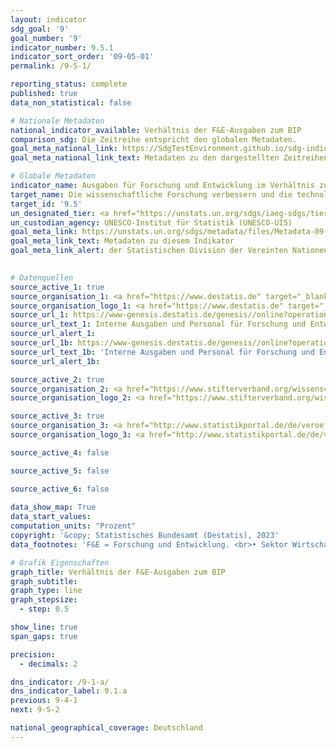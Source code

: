 ```yaml
---
layout: indicator    
sdg_goal: '9'    
goal_number: '9'    
indicator_number: 9.5.1    
indicator_sort_order: '09-05-01'    
permalink: /9-5-1/    

reporting_status: complete    
published: true    
data_non_statistical: false    

# Nationale Metadaten    
national_indicator_available: Verhältnis der F&E-Ausgaben zum BIP    
comparison_sdg: Die Zeitreihe entspricht den globalen Metadaten.    
goal_meta_national_link: https://SdgTestEnvironment.github.io/sdg-indicators/public/Meta/9.5.1.pdf
goal_meta_national_link_text: Metadaten zu den dargestellten Zeitreihen    

# Globale Metadaten    
indicator_name: Ausgaben für Forschung und Entwicklung im Verhältnis zum BIP    
target_name: Die wissenschaftliche Forschung verbessern und die technologischen Kapazitäten der Industriesektoren in allen Ländern und insbesondere in den Entwicklungsländern ausbauen und zu diesem Zweck bis 2030 unter anderem Innovationen fördern und die Anzahl der im Bereich Forschung und Entwicklung tätigen Personen je 1 Million Menschen sowie die öffentlichen und privaten Ausgaben für Forschung und Entwicklung beträchtlich erhöhen    
target_id: '9.5'    
un_designated_tier: <a href="https://unstats.un.org/sdgs/iaeg-sdgs/tier-classification/" title="Klicken Sie hier um weitere Informationen zur UN-Tier-Klassifikation zu erhalten." target="_blank" onclick="return confirm_alert('der Statisischen Devision der Vereinten Nationen','De')>Tier I</a>    
un_custodian_agency: UNESCO-Institut für Statistik (UNESCO-UIS)    
goal_meta_link: https://unstats.un.org/sdgs/metadata/files/Metadata-09-05-01.pdf    
goal_meta_link_text: Metadaten zu diesem Indikator    
goal_meta_link_alert: der Statistischen Division der Vereinten Nationen    
    

# Datenquellen
source_active_1: true
source_organisation_1: <a href="https://www.destatis.de" target="_blank"> Statistisches Bundesamt (Destatis) </a>
source_organisation_logo_1: <a href="https://www.destatis.de" target="_blank"><img src="https://g205sdgs.github.io/sdg-indicators/public/OrgImgDe/destatis.png" alt="Logo destatis" style="height:60px; width:148px"/></a>
source_url_1: https://www-genesis.destatis.de/genesis//online?operation=table&code=21821-0001&bypass=true&levelindex=1&levelid=1622107294362
source_url_text_1: Interne Ausgaben und Personal für Forschung und Entwicklung – GENESIS online 21821-0001
source_url_alert_1: 
source_url_1b: https://www-genesis.destatis.de/genesis//online?operation=table&code=21821-0002&bypass=true&levelindex=1&levelid=1628839943927
source_url_text_1b: 'Interne Ausgaben und Personal für Forschung und Entwicklung: Bundesländer – GENESIS online 21821-0002'
source_url_alert_1b: 

source_active_2: true
source_organisation_2: <a href="https://www.stifterverband.org/wissenschaftsstatistik" target="_blank" onclick="return confirm_alert('des Stifterverbands Wissenschaftsstatistik');"> Stifterverband Wissenschaftsstatistik </a>
source_organisation_logo_2: <a href="https://www.stifterverband.org/wissenschaftsstatistik" target="_blank" onclick="return confirm_alert('des Stifterverbands Wissenschaftsstatistik');"><img src="https://g205sdgs.github.io/sdg-indicators/public/OrgImgDe/svws.png" alt="Logo svws" style="height:60px; width:148px"/></a>

source_active_3: true
source_organisation_3: <a href="http://www.statistikportal.de/de/veroeffentlichungen/volkswirtschaftliche-gesamtrechnungen-der-laender" target="_blank" onclick="return confirm_alert('der Volkswirtschaftlichen Gesamtrechnungen der Länder');"> Volkswirtschaftliche Gesamtrechnungen der Länder (VGRdL) </a>
source_organisation_logo_3: <a href="http://www.statistikportal.de/de/veroeffentlichungen/volkswirtschaftliche-gesamtrechnungen-der-laender" target="_blank" onclick="return confirm_alert('der Volkswirtschaftlichen Gesamtrechnungen der Länder');"><img src="https://g205sdgs.github.io/sdg-indicators/public/OrgImgDe/vwgdl.png" alt="Logo vwgdl" style="height:60px; width:148px"/></a>

source_active_4: false

source_active_5: false

source_active_6: false
    
data_show_map: True    
data_start_values:     
computation_units: "Prozent"    
copyright: '&copy; Statistisches Bundesamt (Destatis), 2023'    
data_footnotes: 'F&E = Forschung und Entwicklung. <br>• Sektor Wirtschaft: Erhebung nach Bundesländern nur in ungeraden Jahren, in geraden Jahren erfolgt die Aufteilung auf die Bundesländer prozentual nach dem jeweiligen Vorjahr.<br>• Bundesländer: 2010 bis 2015 teilweise korrgierte Daten.'    

# Grafik Eigenschaften    
graph_title: Verhältnis der F&E-Ausgaben zum BIP
graph_subtitle:     
graph_type: line
graph_stepsize: 
  - step: 0.5    

show_line: true
span_gaps: true

precision:
  - decimals: 2    

dns_indicator: /9-1-a/
dns_indicator_label: 9.1.a
previous: 9-4-1    
next: 9-5-2    

national_geographical_coverage: Deutschland    
---
```


<span></span>
